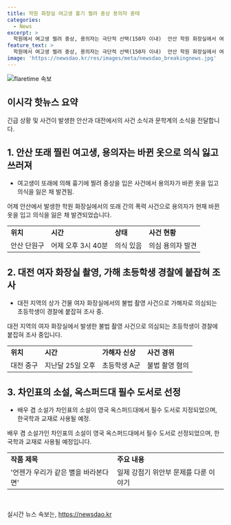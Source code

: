 ```yaml
---
title: 학원 화장실 여고생 흉기 찔려 중상 용의자 중태
categories:
  - News
excerpt: >
  학원에서 여고생 찔려 중상, 용의자는 극단적 선택(150자 이내)  안산 학원 화장실에서 여고생이 흉기에 찔려 중상을 입었습니다. 경찰은 용의자를 발견하고 사건 경위를 조사 중입니다. 또한, 대전에서 초등학생의 여자 화장실 불법 촬영 사건과 배우 차인표씨의 소설이 옥스퍼드대 필수 도서로 선정된 소식이 전해졌습니다. (150자)
feature_text: >
  학원에서 여고생 찔려 중상, 용의자는 극단적 선택(150자 이내)  안산 학원 화장실에서 여고생이 흉기에 찔려 중상을 입었습니다. 경찰은 용의자를 발견하고 사건 경위를 조사 중입니다. 또한, 대전에서 초등학생의 여자 화장실 불법 촬영 사건과 배우 차인표씨의 소설이 옥스퍼드대 필수 도서로 선정된 소식이 전해졌습니다. (150자)
image: 'https://newsdao.kr/res/images/meta/newsdao_breakingnews.jpg'
---
```


<p><img src="https://newsdao.kr/res/images/meta/newsdao_breakingnews.jpg" alt="flaretime 속보" /></p>

<h2 data-ke-size="size26">이시각 핫뉴스 요약</h2>

<p data-ke-size="size16">긴급 상황 및 사건이 발생한 안산과 대전에서의 사건 소식과 문학계의 소식을 전달합니다.</p>

<h2 data-ke-size="size24">1. 안산 또래 찔린 여고생, 용의자는 바뀐 옷으로 의식 잃고 쓰러져</h2>

<ul>
  <li>여고생이 또래에 의해 흉기에 찔려 중상을 입은 사건에서 용의자가 바뀐 옷을 입고 의식을 잃은 채 발견됨.</li>
</ul>

<p data-ke-size="size16">어제 안산에서 발생한 학원 화장실에서의 또래 간의 폭력 사건으로 용의자가 현재 바뀐 옷을 입고 의식을 잃은 채 발견되었습니다.</p>

<table>
  <tr>
    <td><b>위치</b></td>
    <td><b>시간</b></td>
    <td><b>상태</b></td>
    <td><b>사건 현황</b></td>
  </tr>
  <tr>
    <td>안산 단원구</td>
    <td>어제 오후 3시 40분</td>
    <td>의식 있음</td>
    <td>의심 용의자 발견</td>
  </tr>
</table>

<h2 data-ke-size="size24">2. 대전 여자 화장실 촬영, 가해 초등학생 경찰에 붙잡혀 조사</h2>

<ul>
  <li>대전 지역의 상가 건물 여자 화장실에서의 불법 촬영 사건으로 가해자로 의심되는 초등학생이 경찰에 붙잡혀 조사 중.</li>
</ul>

<p data-ke-size="size16">대전 지역의 여자 화장실에서 발생한 불법 촬영 사건으로 의심되는 초등학생이 경찰에 붙잡혀 조사 중입니다.</p>

<table>
  <tr>
    <td><b>위치</b></td>
    <td><b>시간</b></td>
    <td><b>가해자 신상</b></td>
    <td><b>사건 경위</b></td>
  </tr>
  <tr>
    <td>대전 중구</td>
    <td>지난달 25일 오후</td>
    <td>초등학생 A군</td>
    <td>불법 촬영 혐의</td>
  </tr>
</table>

<h2 data-ke-size="size24">3. 차인표의 소설, 옥스퍼드대 필수 도서로 선정</h2>

<ul>
  <li>배우 겸 소설가 차인표의 소설이 영국 옥스퍼드대에서 필수 도서로 지정되었으며, 한국학과 교재로 사용될 예정.</li>
</ul>

<p data-ke-size="size16">배우 겸 소설가인 차인표의 소설이 영국 옥스퍼드대에서 필수 도서로 선정되었으며, 한국학과 교재로 사용될 예정입니다.</p>

<table>
  <tr>
    <td><b>작품 제목</b></td>
    <td><b>주요 내용</b></td>
  </tr>
  <tr>
    <td>'언젠가 우리가 같은 별을 바라본다면'</td>
    <td>일제 강점기 위안부 문제를 다룬 이야기</td>
  </tr>
</table>

<p data-ke-size="size16">&nbsp;</p>
실시간 뉴스 속보는, <a href="https://newsdao.kr" rel="dofollow">https://newsdao.kr</a>


